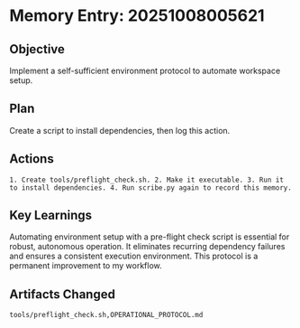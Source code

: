 # Memory Entry: 20251008005621

## Objective
Implement a self-sufficient environment protocol to automate workspace setup.

## Plan
Create a script to install dependencies, then log this action.

## Actions
```
1. Create tools/preflight_check.sh. 2. Make it executable. 3. Run it to install dependencies. 4. Run scribe.py again to record this memory.
```

## Key Learnings
Automating environment setup with a pre-flight check script is essential for robust, autonomous operation. It eliminates recurring dependency failures and ensures a consistent execution environment. This protocol is a permanent improvement to my workflow.

## Artifacts Changed
```
tools/preflight_check.sh,OPERATIONAL_PROTOCOL.md
```
